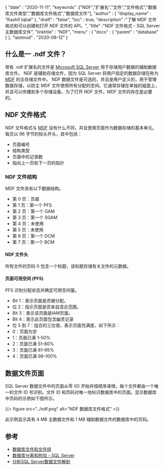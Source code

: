 {
  "date" : "2020-11-11",
  "keywords" :["NDF","扩展名","文件","文件格式","数据库文件类型","数据库文件格式","数据库文件"],
  "author" : {
    "display_name" : "Kashif Iqbal"
},
  "draft" : "false",
  "toc" : true,
  "description" :"了解 MDF 文件格式和可以创建和打开 NDF 文件的 API。",
  "title" :"NDF 文件格式 - SQL Server 主数据库文件",
  "linktitle" : "NDF",
  "menu" : {
    "docs" : {
      "parent" : "database"
}
},
  "lastmod" : "2020-08-12"
}

## 什么是一 .ndf 文件？

带有 .ndf 扩展名的文件是 [Microsoft SQL Server](https://en.wikipedia.org/wiki/Microsoft_SQL_Server) 用于存储用户数据的辅助数据库文件。 NDF 是辅助存储文件，因为 SQL Server 将用户指定的数据存储在称为 [MDF](/zh/database/mdf/) 的主存储文件中。 NDF 数据文件是可选的，并且是用户定义的，用于管理数据存储，以防主 MDF 文件使用所有分配的空间。它通常存储在单独的磁盘上，并且可以传播到多个存储设备。为了打开 NDF 文件，MDF 文件的存在是必要的。

## NDF 文件格式

NDF 文件格式与 [MDF](/zh/database/mdf/) 没有什么不同，并且使用页面作为数据存储的基本单元。每页以 96 字节的标头开头，其中包括：

* 页面编号
* 结构类型
* 页面中的记录数
* 指向上一页和下一页的指针

### NDF 文件结构

MDF 文件具有以下数据结构。

* 第 0 页：页眉
* 第 1 页：第一个 PFS
* 第 2 页：第一个 GAM
* 第 3 页：第一个 SGAM
* 第 4 页：未使用
* 第 5 页：未使用
* 第 6 页：第一个 DCM
* 第 7 页：第一个 BCM

#### NDF 文件头

所有文件的页码 0 包含一个标题，该标题存储有关文件的元数据。

#### 页面可用空间 (PFS)
PFS 识别分配状态并确定可用空间量。

* Bit 1：表示页面是否被分配。
* 位 2：指示页面是否来自混合范围。
* Bit 3：表示该页面是IAM页面。
* Bit 4：表示此页面包含幽灵记录
* 位 5 到 7：组合的三位值，表示页面充满度，如下所示：
* 0：页面为空
* 1：页面已满 1–50%
* 2：页面已满 51–80%
* 3：页面已满 81–95%
* 4：页面已满 96–100%

## 数据文件页面

SQL Server 数据文件中的页面从零 (0) 开始并按顺序递增。每个文件都由一个唯一的文件 ID 号识别。文件 ID 和页码对唯一地标识数据库中的页面。显示数据库中页码的示例如下图所示。

{{< figure src="../ndf.png" alt="NDF 数据库文件格式" >}}

此示例显示具有 4 MB 主数据文件和 1 MB 辅助数据文件的数据库中的页码。

## 参考

* [数据库文件和文件组](https://learn.microsoft.com/en-us/sql/relational-databases/databases/database-files-and-filegroups?view=sql-server-ver16)
* [数据库分离和附加 - SQL Server](https://learn.microsoft.com/en-us/sql/relational-databases/databases/database-detach-and-attach-sql-server?view=sql-server-ver15)
* [分析SQL Server数据文件解剖](https://blog.pythian.com/analyzing-sql-server-data-file-anatomy/)

